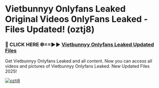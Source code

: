 # Vietbunnyy Onlyfans Leaked Original Videos 0nlyFans Leaked - Files Updated! (oztj8)

<h3>🔴 CLICK HERE 🌐==►► <a href="https://tinyurl.com/2jnfzry5" rel="nofollow">Vietbunnyy Onlyfans Leaked Updated Files</a></h3>

Get Vietbunnyy Onlyfans Leaked and all content. Now you can access all videos and pictures of Vietbunnyy Onlyfans Leaked. New Updated Files 2025!

[![oztj8](https://i.imgur.com/GyGTBgg.gif)](https://tinyurl.com/2jnfzry5)
